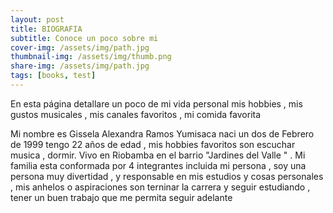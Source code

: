 ```yaml
---
layout: post
title: BIOGRAFIA
subtitle: Conoce un poco sobre mi 
cover-img: /assets/img/path.jpg
thumbnail-img: /assets/img/thumb.png
share-img: /assets/img/path.jpg
tags: [books, test]
---
```

En esta página  detallare  un poco de mi vida personal  mis hobbies ,  mis gustos musicales ,  mis canales favoritos , mi comida favorita 

Mi nombre es Gissela Alexandra Ramos Yumisaca naci un dos  de Febrero de 1999  tengo 22 años de edad ,  mis hobbies favoritos son escuchar musica , dormir. Vivo en Riobamba en el barrio "Jardines del Valle " . Mi familia esta conformada por 4 integrantes incluida mi persona , soy una persona  muy divertidad ,  y responsable en mis estudios y cosas personales , mis anhelos o aspiraciones son  terninar la carrera  y seguir estudiando  , tener un buen trabajo  que me permita seguir adelante 
